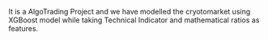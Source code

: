 It is a AlgoTrading Project and we have modelled the cryotomarket using XGBoost model while taking Technical Indicator and mathematical ratios as features. 
